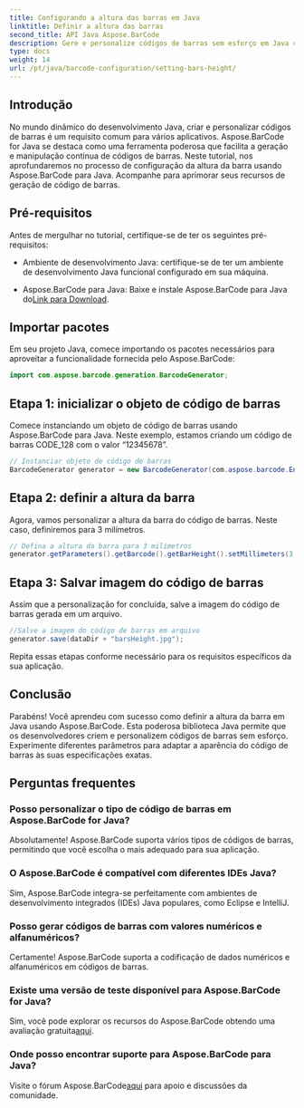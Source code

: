 ```yaml
---
title: Configurando a altura das barras em Java
linktitle: Definir a altura das barras
second_title: API Java Aspose.BarCode
description: Gere e personalize códigos de barras sem esforço em Java com Aspose.BarCode. Defina a altura da barra, escolha tipos e aprimore os recursos do seu aplicativo.
type: docs
weight: 14
url: /pt/java/barcode-configuration/setting-bars-height/
---
```


## Introdução

No mundo dinâmico do desenvolvimento Java, criar e personalizar códigos de barras é um requisito comum para vários aplicativos. Aspose.BarCode for Java se destaca como uma ferramenta poderosa que facilita a geração e manipulação contínua de códigos de barras. Neste tutorial, nos aprofundaremos no processo de configuração da altura da barra usando Aspose.BarCode para Java. Acompanhe para aprimorar seus recursos de geração de código de barras.

## Pré-requisitos

Antes de mergulhar no tutorial, certifique-se de ter os seguintes pré-requisitos:

- Ambiente de desenvolvimento Java: certifique-se de ter um ambiente de desenvolvimento Java funcional configurado em sua máquina.

-  Aspose.BarCode para Java: Baixe e instale Aspose.BarCode para Java do[Link para Download](https://releases.aspose.com/barcode/java/).

## Importar pacotes

Em seu projeto Java, comece importando os pacotes necessários para aproveitar a funcionalidade fornecida pelo Aspose.BarCode:

```java
import com.aspose.barcode.generation.BarcodeGenerator;
```

## Etapa 1: inicializar o objeto de código de barras

Comece instanciando um objeto de código de barras usando Aspose.BarCode para Java. Neste exemplo, estamos criando um código de barras CODE_128 com o valor “12345678”.

```java
// Instanciar objeto de código de barras
BarcodeGenerator generator = new BarcodeGenerator(com.aspose.barcode.EncodeTypes.CODE_128, "12345678");
```

## Etapa 2: definir a altura da barra

Agora, vamos personalizar a altura da barra do código de barras. Neste caso, definiremos para 3 milímetros.

```java
// Defina a altura da barra para 3 milímetros
generator.getParameters().getBarcode().getBarHeight().setMillimeters(3.0f);
```

## Etapa 3: Salvar imagem do código de barras

Assim que a personalização for concluída, salve a imagem do código de barras gerada em um arquivo.

```java
//Salve a imagem do código de barras em arquivo
generator.save(dataDir + "barsHeight.jpg");
```

Repita essas etapas conforme necessário para os requisitos específicos da sua aplicação.

## Conclusão

Parabéns! Você aprendeu com sucesso como definir a altura da barra em Java usando Aspose.BarCode. Esta poderosa biblioteca Java permite que os desenvolvedores criem e personalizem códigos de barras sem esforço. Experimente diferentes parâmetros para adaptar a aparência do código de barras às suas especificações exatas.

## Perguntas frequentes

### Posso personalizar o tipo de código de barras em Aspose.BarCode for Java?
Absolutamente! Aspose.BarCode suporta vários tipos de códigos de barras, permitindo que você escolha o mais adequado para sua aplicação.

### O Aspose.BarCode é compatível com diferentes IDEs Java?
Sim, Aspose.BarCode integra-se perfeitamente com ambientes de desenvolvimento integrados (IDEs) Java populares, como Eclipse e IntelliJ.

### Posso gerar códigos de barras com valores numéricos e alfanuméricos?
Certamente! Aspose.BarCode suporta a codificação de dados numéricos e alfanuméricos em códigos de barras.

### Existe uma versão de teste disponível para Aspose.BarCode for Java?
 Sim, você pode explorar os recursos do Aspose.BarCode obtendo uma avaliação gratuita[aqui](https://releases.aspose.com/).

### Onde posso encontrar suporte para Aspose.BarCode para Java?
 Visite o fórum Aspose.BarCode[aqui](https://forum.aspose.com/c/barcode/13) para apoio e discussões da comunidade.

